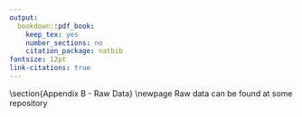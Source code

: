 ```yaml
---
output:
  bookdown::pdf_book:
    keep_tex: yes
    number_sections: no
    citation_package: natbib
fontsize: 12pt
link-citations: true
---
```


\section{Appendix B - Raw Data}
\newpage
Raw data can be found at some repository
